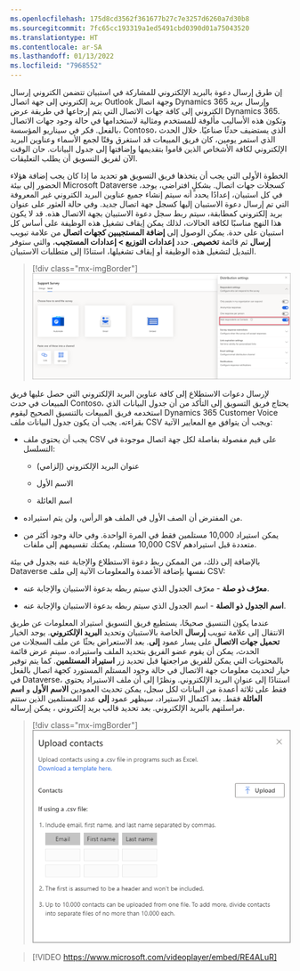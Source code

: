 ```yaml
---
ms.openlocfilehash: 175d8cd3562f361677b27c7e3257d6260a7d30b8
ms.sourcegitcommit: 7fc65cc193319a1ed5491cbd0390d01a75043520
ms.translationtype: HT
ms.contentlocale: ar-SA
ms.lasthandoff: 01/13/2022
ms.locfileid: "7968552"
---
```

إن طرق إرسال دعوة بالبريد الإلكتروني للمشاركة في استبيان تتضمن الكتروني إرسال بريد إلكتروني إلى جهة اتصال Outlook وجهة اتصال Dynamics 365 وإرسال بريد الكتروني إلى كافة جهات الاتصال التي يتم إرجاعها في طريقة عرض Dynamics 365. وتكون هذه الأساليب مألوفة للمستخدم ومثالية لاستخدامها في حالة وجود جهات الاتصال بالفعل. فكر في سيناريو المؤسسة، Contoso، الذي يستضيف حدثًا صناعيًا. خلال الحدث الذي استمر يومين، كان فريق المبيعات قد استغرق وقتًا لجمع الأسماء وعناوين البريد الإلكتروني لكافة الأشخاص الذين قاموا بتقديمها وإضافتها إلى جدول البيانات. حان الوقت الآن لفريق التسويق أن يطلب التعليقات. 

الخطوة الأولى التي يجب أن يتخذها فريق التسويق هو تحديد ما إذا كان يجب إضافة هؤلاء الحضور إلى بيئة Microsoft Dataverse كسجلات جهات اتصال. بشكلٍ افتراضي، يوجد، في كل استبيان، إعدادًا يحدد أنه سيتم إنشاء جميع عناوين البريد الكتروني غير المعروفة التي تم إرسال دعوة الاستبيان إليها كسجل جهة اتصال جديد. وفي حالة العثور على عنوان بريد إلكتروني كمطابقة، سيتم ربط سجل دعوة الاستبيان بجهة الاتصال هذه. قد لا يكون هذا النهج مناسبًا لكافة الحالات، لذلك يمكن إيقاف تشغيل هذه الوظيفة على أساس كل استبيان على حدة. يمكن الوصول إلى **إضافة المستجيبين كجهات اتصال** من علامة تبويب **إرسال** ثم قائمة **تخصيص**. حدد **إعدادات التوزيع > إعدادات المستجيب**، والتي ستوفر التبديل لتشغيل هذه الوظيفة أو إيقاف تشغيلها، استنادًا إلى متطلبات الاستبيان.  

> [!div class="mx-imgBorder"]
> [![تحتوي إعدادات توزيع استطلاع الدعم على إضافة مستجيبين أثناء تبديل جهات الاتصال وتمييزها.](../media/unit-2-5-distribution.png)](../media/unit-2-5-distribution.png#lightbox)

لإرسال دعوات الاستطلاع إلى كافة عناوين البريد الإلكتروني التي حصل عليها فريق المبيعات في حدث Contoso، يحتاج فريق التسويق إلى التأكد من أن جدول البيانات الذي استخدمه فريق المبيعات بالتنسيق الصحيح ليقوم Dynamics 365 Customer Voice بقراءته. يجب أن يكون جدول البيانات ملف CSV ويجب أن يتوافق مع المعايير الآتية: 

-   يجب أن يحتوي ملف CSV على قيم مفصولة بفاصلة لكل جهة اتصال موجودة في التسلسل:

    - عنوان البريد الإلكتروني (إلزامي)

    - الاسم الأول

    - اسم العائلة

-   من المفترض أن الصف الأول في الملف هو الرأس، ولن يتم استيراده.

-   يمكن استيراد 10,000 مستلمين فقط في المرة الواحدة. وفي حالة وجود أكثر من 10,000 مستلم، يمكنك تقسيمهم إلى ملفات CSV متعددة قبل استيرادهم.

بالإضافة إلى ذلك، من الممكن ربط دعوة الاستطلاع والإجابة عنه بجدول في بيئة Dataverse نفسها بإضافة الأعمدة والمعلومات الآتية إلى ملف CSV:

-   **‏‫معرّف ذو صلة‬** - معرّف الجدول الذي سيتم ربطه بدعوة الاستبيان والإجابة عنه.

-   **‏اسم الجدول ذو الصلة‬** - اسم الجدول الذي سيتم ربطه بدعوة الاستبيان والإجابة عنه.

عندما يكون التنسيق صحيحًا، يستطيع فريق التسويق استيراد المعلومات عن طريق الانتقال إلى علامة تبويب **إرسال** الخاصة بالاستبيان وتحديد **البريد الإلكتروني**. يوجد الخيار **تحميل جهات الاتصال** على يسار عمود **إلى**. بعد الاستعراض بحثًا عن ملف السجلات من الحدث، يمكن أن يقوم عضو الفريق بتحديد الملف واستيراده. سيتم عرض قائمة بالمحتويات التي يمكن للفريق مراجعتها قبل تحديد زر **استيراد المستلمين**. كما يتم توفير خيار لتحديث معلومات جهة الاتصال في حالة وجود المستلم المستورد كجهة اتصال بالفعل في Dataverse، استنادًا إلى عنوان البريد الإلكتروني. ونظرًا إلى أن ملف الاستيراد يحتوي فقط على ثلاثة أعمدة من البيانات لكل سجل، يمكن تحديث العمودين **الاسم الأول** و **اسم العائلة** فقط. بعد اكتمال الاستيراد، سيظهر عمود **إلى** عدد المستلمين الذين ستتم مراسلتهم بالبريد الإلكتروني. بعد تحديد قالب بريد إلكتروني ، يمكن إرساله. 

> [!div class="mx-imgBorder"]
> [![يسمح "تحميل جهات الاتصال" بتحميل ملف CSV وإدراج رابط لتنزيل قالب.](../media/unit-2-5-contacts.png)](../media/unit-2-5-contacts.png#lightbox)

> [!VIDEO https://www.microsoft.com/videoplayer/embed/RE4ALuR]
